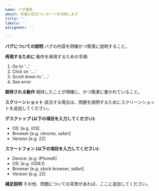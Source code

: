 ```yaml
---
name: バグ報告
about: 改善に役立つレポートを作成します
title: ''
labels: ''
assignees: ''

---
```


**バグについての説明**
バグの内容を明確かつ簡潔に説明すること。

**再現するために**
動作を再現するための手順:
1. Go to '...'
2. Click on '....'
3. Scroll down to '....'
4. See error

**期待される動作**
期待したことが明確に、かつ簡潔に書かれていること。

**スクリーンショット**
該当する場合は、問題を説明するためにスクリーンショットを追加してください。

**デスクトップ (以下の項目を入力してください):**
 - OS: [e.g. iOS]
 - Browser [e.g. chrome, safari]
 - Version [e.g. 22]

**スマートフォン (以下の項目を入力してください):**
 - Device: [e.g. iPhone6]
 - OS: [e.g. iOS8.1]
 - Browser [e.g. stock browser, safari]
 - Version [e.g. 22]

**補足説明**
その他、問題についての背景があれば、ここに追加してください。
